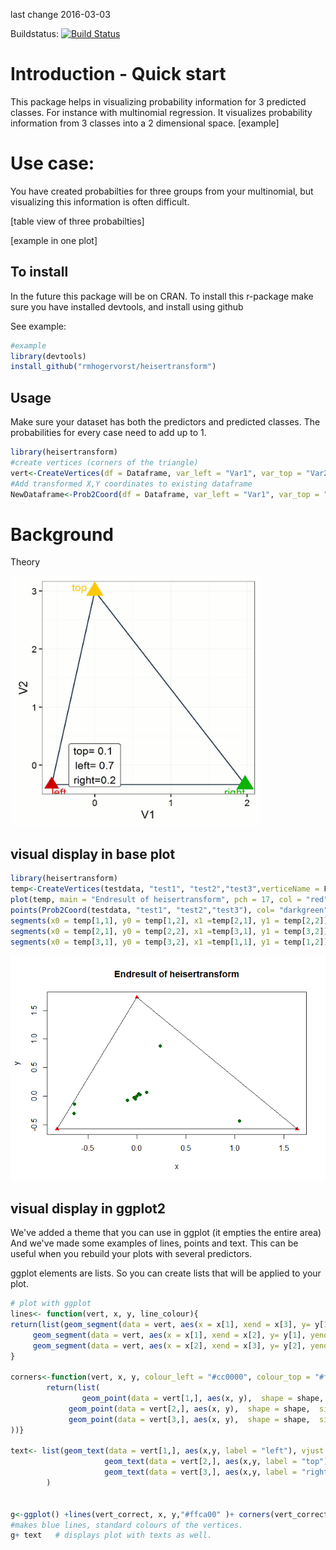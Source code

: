 <!-- README.md is generated from README.Rmd. Please edit that file -->
last change 2016-03-03

Buildstatus: [![Build Status](https://travis-ci.org/RMHogervorst/heisertransform.svg?branch=develop)](https://travis-ci.org/RMHogervorst/heisertransform)

Introduction - Quick start
==========================

This package helps in visualizing probability information for 3 predicted classes. For instance with multinomial regression. It visualizes probability information from 3 classes into a 2 dimensional space. \[example\]

Use case:
=========

You have created probabilties for three groups from your multinomial, but visualizing this information is often difficult.

\[table view of three probabilties\]

\[example in one plot\]

To install
----------

In the future this package will be on CRAN. To install this r-package make sure you have installed devtools, and install using github

See example:

``` r
#example
library(devtools)
install_github("rmhogervorst/heisertransform")
```

Usage
-----

Make sure your dataset has both the predictors and predicted classes. The probabilities for every case need to add up to 1.

``` r
library(heisertransform)
#create vertices (corners of the triangle)
vert<-CreateVertices(df = Dataframe, var_left = "Var1", var_top = "Var2",var_right = "Var3", verticeName = T)
#Add transformed X,Y coordinates to existing dataframe
NewDataframe<-Prob2Coord(df = Dataframe, var_left = "Var1", var_top = "Var2",var_right = "Var3", append = T)
```

Background
==========

Theory

<img src="NOTINPACKAGE/files/triangle_movement.gif" height="400px" width="400px" />

visual display in base plot
---------------------------

``` r
library(heisertransform)
temp<-CreateVertices(testdata, "test1", "test2","test3",verticeName = F)
plot(temp, main = "Endresult of heisertransform", pch = 17, col = "red")
points(Prob2Coord(testdata, "test1", "test2","test3"), col= "darkgreen", pch = 19)
segments(x0 = temp[1,1], y0 = temp[1,2], x1 =temp[2,1], y1 = temp[2,2])
segments(x0 = temp[2,1], y0 = temp[2,2], x1 =temp[3,1], y1 = temp[3,2])
segments(x0 = temp[3,1], y0 = temp[3,2], x1 =temp[1,1], y1 = temp[1,2])
```

![](README-unnamed-chunk-2-1.png)<!-- -->

visual display in ggplot2
-------------------------

We've added a theme that you can use in ggplot (it empties the entire area) And we've made some examples of lines, points and text. This can be useful when you rebuild your plots with several predictors.

ggplot elements are lists. So you can create lists that will be applied to your plot.

``` r
# plot with ggplot
lines<- function(vert, x, y, line_colour){
return(list(geom_segment(data = vert, aes(x = x[1], xend = x[3], y= y[1], yend= y[3]), colour = line_colour ), #left 2 right
     geom_segment(data = vert, aes(x = x[1], xend = x[2], y= y[1], yend= y[2]), colour = line_colour ), #left to up
     geom_segment(data = vert, aes(x = x[2], xend = x[3], y= y[2], yend= y[3]), colour = line_colour )) )#right to up
}

corners<-function(vert, x, y, colour_left = "#cc0000", colour_top = "#ffca00", colour_right = "#00b300", shape = 17, size = 5, stroke = 2){
        return(list(
                geom_point(data = vert[1,], aes(x, y),  shape = shape,  size = size, stroke = stroke, colour = colour_left),
             geom_point(data = vert[2,], aes(x, y),  shape = shape,  size = size, stroke = stroke, colour = colour_top),
             geom_point(data = vert[3,], aes(x, y),  shape = shape,  size = size, stroke = stroke, colour = colour_right)
))}

text<- list(geom_text(data = vert[1,], aes(x,y, label = "left"), vjust =1.5, hjust = 0, colour = "#cc0000") ,
                     geom_text(data = vert[2,], aes(x,y, label = "top"), vjust =0, hjust = 1.5, colour = "#ffca00") ,
                     geom_text(data = vert[3,], aes(x,y, label = "right"), vjust =1.5, hjust = 1, colour = "#00b300")
        )


g<-ggplot() +lines(vert_correct, x, y,"#ffca00" )+ corners(vert_correct, x, y, size = 10)
#makes blue lines, standard colours of the vertices.
g+ text   # displays plot with texts as well.
```
